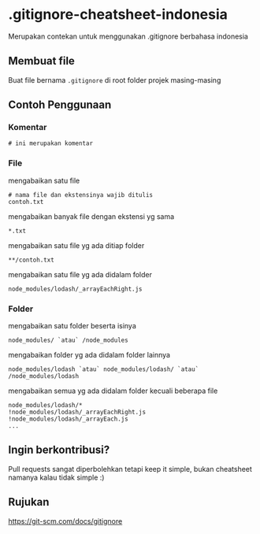 # .gitignore-cheatsheet-indonesia

Merupakan contekan untuk menggunakan .gitignore berbahasa indonesia 

## Membuat file

Buat file bernama
`.gitignore` di root folder projek masing-masing

## Contoh Penggunaan

### Komentar
```
# ini merupakan komentar
```

### File
mengabaikan satu file
```
# nama file dan ekstensinya wajib ditulis
contoh.txt
```

mengabaikan banyak file dengan ekstensi yg sama
```
*.txt
```

mengabaikan satu file yg ada ditiap folder
```
**/contoh.txt
```

mengabaikan satu file yg ada didalam folder
```
node_modules/lodash/_arrayEachRight.js
```


### Folder
mengabaikan satu folder beserta isinya
```
node_modules/ `atau` /node_modules
```

mengabaikan folder yg ada didalam folder lainnya
```
node_modules/lodash `atau` node_modules/lodash/ `atau` /node_modules/lodash
```

mengabaikan semua yg ada didalam folder kecuali beberapa file
```
node_modules/lodash/*
!node_modules/lodash/_arrayEachRight.js
!node_modules/lodash/_arrayEach.js
...
```


## Ingin berkontribusi?
Pull requests sangat diperbolehkan tetapi keep it simple, bukan cheatsheet namanya kalau tidak simple :)

## Rujukan
https://git-scm.com/docs/gitignore
